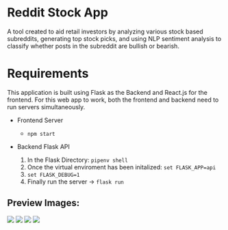 # Reddit Stock App
A tool created to aid retail investors by analyzing various stock based subreddits, generating top stock picks, and using NLP sentiment analysis to classify whether posts in the subreddit are bullish or bearish.

# Requirements 
This application is built using Flask as the Backend and React.js for the frontend.
For this web app to work, both the frontend and backend need to run servers simultaneously.

- Frontend Server
   - ```npm start ```


- Backend Flask API
   1. In the Flask Directory: ```pipenv shell ```
   2. Once the virtual enviroment has been initalized:  ```set FLASK_APP=api```
   3. ```set FLASK_DEBUG=1```
   4. Finally run the server  -> ```flask run``` 

##  Preview Images:


<p float="left">
  <img src="https://raw.githubusercontent.com/RonanAlmeida/stock-analysis-hackaton/main/design_assets/mbuddy1.png">
<img src="https://raw.githubusercontent.com/RonanAlmeida/stock-analysis-hackaton/main/design_assets/mbuddy2.png">
<img src="https://raw.githubusercontent.com/RonanAlmeida/stock-analysis-hackaton/main/design_assets/mbuddy3.png">
<img src="https://raw.githubusercontent.com/RonanAlmeida/stock-analysis-hackaton/main/design_assets/mbuddy4.png">

 </p>
